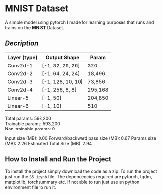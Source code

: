 # MNIST Dataset
A simple model using pytorch I made for learning purposes that runs and trains on the **MNIST** Dataset. 

## *Decription*

 Layer (type) | Output Shape | Param 
--- | --- | ---
Conv2d-1 | [-1, 32, 26, 26] | 320
Conv2d-2 | [-1, 64, 24, 24] | 18,496
Conv2d-3 | [-1, 128, 10, 10] | 73,856
Conv2d-4 | [-1, 256, 8, 8] | 295,168
Linear-5 | [-1, 50] | 204,850
Linear-6 | [-1, 10] | 510

Total params: 593,200  
Trainable params: 593,200  
Non-trainable params: 0

Input size (MB): 0.00
Forward/backward pass size (MB): 0.67
Params size (MB): 2.26
Estimated Total Size (MB): 2.94



## How to Install and Run the Project

To install the project simply download the code as a zip. To run the project just run the ```S5.ipynb``` file. The dependencies required are pytorch, tqdm, matplotlib, torchsummary etc. If not able to run just use an python environment file to run it.

